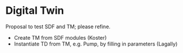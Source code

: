 # Digital Twin
Proposal to test SDF and TM; please refine.

* Create TM from SDF modules (Koster)
* Instantiate TD from TM, e.g. Pump, by filling in parameters (Lagally)
